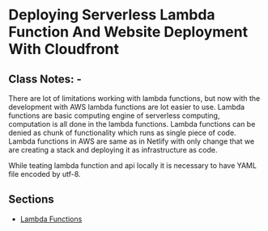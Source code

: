 # Deploying Serverless Lambda Function And Website Deployment With Cloudfront

## Class Notes: -

There are lot of limitations working with lambda functions, but now with the development with AWS lambda functions are lot easier to use. Lambda functions are basic computing engine of serverless computing, computation is all done in the lambda functions. Lambda functions can be denied as chunk of functionality which runs as single piece of code. Lambda functions in AWS are same as in Netlify with only change that we are creating a stack and deploying it as infrastructure as code.

While teating lambda function and api locally it is necessary to have YAML file encoded by utf-8.

## Sections

- [Lambda Functions](./step01_hello_lambda/)
